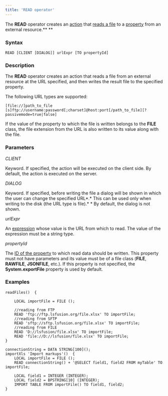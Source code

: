 ```yaml
---
title: 'READ operator'
---
```


The **READ** operator creates an [action](Actions.md) that [reads a file](Read_file_READ_.md) to a [property](Properties.md) from an external resource.** **

### Syntax

    READ [CLIENT [DIALOG]] urlExpr [TO propertyId]

### Description

The **READ** operator creates an action that reads a file from an external resource at the URL specified, and then writes the result file to the specified property.

The following URL types are supported: 

    [file://]path_to_file
    [s]ftp://username:password[;charset]@host:port[/path_to_file][?passivemode=true|false]

If the value of the property to which the file is written belongs to the **FILE** class, the file extension from the URL is also written to its value along with the file.

### Parameters

*CLIENT*

Keyword. If specified, the action will be executed on the client side. By default, the action is executed on the server.

*DIALOG*

Keyword. If specified, before writing the file a dialog will be shown in which the user can change the specified URL*.* This can be used only when writing to the disk (the URL type is file).* * By default, the dialog is not shown. 

*urlExpr*

An [expression](Expression.md) whose value is the URL from which to read. The value of the expression must be a string type.

*propertyId*

The [ID of the property](IDs.md#propertyid-broken) to which read data should be written. This property must not have parameters and its value must be of a file class (**FILE**, **RAWFILE**, **JSONFILE**, etc.). If this property is not specified, the **System.exportFile** property is used by default.

### Examples


```lsf
readFiles()  {

    LOCAL importFile = FILE ();

    //reading from FTP
    READ 'ftp://ftp.lsfusion.org/file.xlsx' TO importFile;
    //reading from SFTP
    READ 'sftp://sftp.lsfusion.org/file.xlsx' TO importFile;
    //reading from FILE
    READ 'D://lsfusion/file.xlsx' TO importFile;
    READ 'file://D://lsfusion/file.xlsx' TO importFile;
}

connectionString = DATA STRING[100]();
importXls 'Import markups'()  {
    LOCAL importFile = FILE ();
    READ connectionString() + '@SELECT field1, field2 FROM myTable' TO importFile;

    LOCAL field1 = INTEGER (INTEGER);
    LOCAL field2 = BPSTRING[10] (INTEGER);
    IMPORT TABLE FROM importFile() TO field1, field2;
}
```

  
